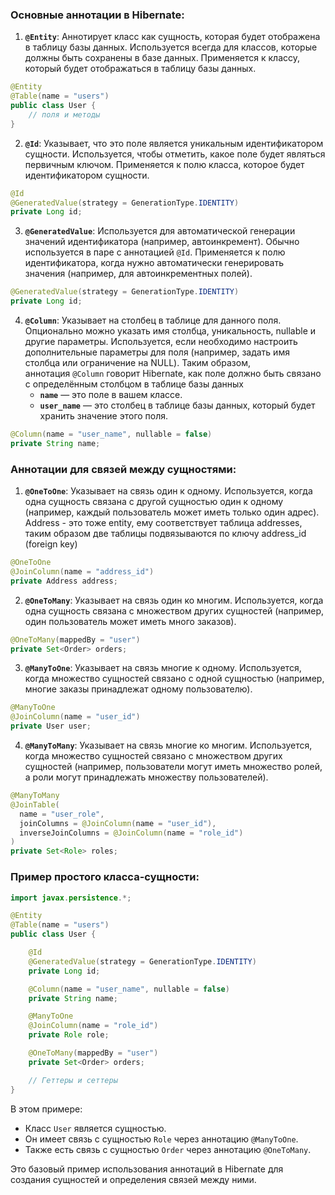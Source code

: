 ### Основные аннотации в Hibernate:

1. **`@Entity`**: Аннотирует класс как сущность, которая будет отображена в таблицу базы данных. Используется всегда для классов, которые должны быть сохранены в базе данных. Применяется к классу, который будет отображаться в таблицу базы данных.

```java
@Entity
@Table(name = "users")
public class User {
    // поля и методы
}
```

2. **`@Id`**: Указывает, что это поле является уникальным идентификатором сущности. Используется, чтобы отметить, какое поле будет являться первичным ключом. Применяется к полю класса, которое будет идентификатором сущности.

```java
@Id
@GeneratedValue(strategy = GenerationType.IDENTITY)
private Long id;
```

3. **`@GeneratedValue`**: Используется для автоматической генерации значений идентификатора (например, автоинкремент). Обычно используется в паре с аннотацией `@Id`. Применяется к полю идентификатора, когда нужно автоматически генерировать значения (например, для автоинкрементных полей).

```java
@GeneratedValue(strategy = GenerationType.IDENTITY)
private Long id;
```

4. **`@Column`**: Указывает на столбец в таблице для данного поля. Опционально можно указать имя столбца, уникальность, nullable и другие параметры. Используется, если необходимо настроить дополнительные параметры для поля (например, задать имя столбца или ограничение на NULL). Таким образом, аннотация `@Column` говорит Hibernate, как поле должно быть связано с определённым столбцом в таблице базы данных
	- **`name`** — это поле в вашем классе.
	- **`user_name`** — это столбец в таблице базы данных, который будет хранить значение этого поля.

```java
@Column(name = "user_name", nullable = false)
private String name;
```
### Аннотации для связей между сущностями:

1. **`@OneToOne`**: Указывает на связь один к одному. Используется, когда одна сущность связана с другой сущностью один к одному (например, каждый пользователь может иметь только один адрес). Address - это тоже entity, ему соответствует таблица addresses, таким образом две таблицы подвязываются по ключу address_id (foreign key)

```java
@OneToOne
@JoinColumn(name = "address_id")
private Address address;
```

2. **`@OneToMany`**: Указывает на связь один ко многим. Используется, когда одна сущность связана с множеством других сущностей (например, один пользователь может иметь много заказов).

```java
@OneToMany(mappedBy = "user")
private Set<Order> orders;
```

3. **`@ManyToOne`**: Указывает на связь многие к одному. Используется, когда множество сущностей связано с одной сущностью (например, многие заказы принадлежат одному пользователю).

```java
@ManyToOne
@JoinColumn(name = "user_id")
private User user;
```

4. **`@ManyToMany`**: Указывает на связь многие ко многим. Используется, когда множество сущностей связано с множеством других сущностей (например, пользователи могут иметь множество ролей, а роли могут принадлежать множеству пользователей).

```java
@ManyToMany
@JoinTable(
  name = "user_role",
  joinColumns = @JoinColumn(name = "user_id"),
  inverseJoinColumns = @JoinColumn(name = "role_id")
)
private Set<Role> roles;
```

### Пример простого класса-сущности:

```java
import javax.persistence.*;

@Entity
@Table(name = "users")
public class User {

    @Id
    @GeneratedValue(strategy = GenerationType.IDENTITY)
    private Long id;

    @Column(name = "user_name", nullable = false)
    private String name;

    @ManyToOne
    @JoinColumn(name = "role_id")
    private Role role;

    @OneToMany(mappedBy = "user")
    private Set<Order> orders;

    // Геттеры и сеттеры
}
```

В этом примере:

- Класс `User` является сущностью.
- Он имеет связь с сущностью `Role` через аннотацию `@ManyToOne`.
- Также есть связь с сущностью `Order` через аннотацию `@OneToMany`.

Это базовый пример использования аннотаций в Hibernate для создания сущностей и определения связей между ними.